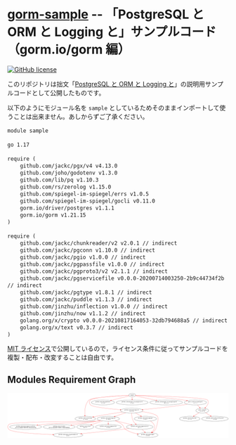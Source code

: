 # [gorm-sample] -- 「PostgreSQL と ORM と Logging と」サンプルコード（gorm.io/gorm 編）

[![GitHub license](https://img.shields.io/badge/license-MIT-blue.svg)](https://raw.githubusercontent.com/spiegel-im-spiegel/gorm-sample/master/LICENSE)

このリポジトリは拙文「[PostgreSQL と ORM と Logging と](https://zenn.dev/spiegel/books/a-study-in-postgresql)」の説明用サンプルコードとして公開したものです。

以下のようにモジュール名を `sample` としているためそのままインポートして使うことは出来ません。あしからずご了承ください。

```
module sample

go 1.17

require (
    github.com/jackc/pgx/v4 v4.13.0
    github.com/joho/godotenv v1.3.0
    github.com/lib/pq v1.10.3
    github.com/rs/zerolog v1.15.0
    github.com/spiegel-im-spiegel/errs v1.0.5
    github.com/spiegel-im-spiegel/gocli v0.11.0
    gorm.io/driver/postgres v1.1.1
    gorm.io/gorm v1.21.15
)

require (
    github.com/jackc/chunkreader/v2 v2.0.1 // indirect
    github.com/jackc/pgconn v1.10.0 // indirect
    github.com/jackc/pgio v1.0.0 // indirect
    github.com/jackc/pgpassfile v1.0.0 // indirect
    github.com/jackc/pgproto3/v2 v2.1.1 // indirect
    github.com/jackc/pgservicefile v0.0.0-20200714003250-2b9c44734f2b // indirect
    github.com/jackc/pgtype v1.8.1 // indirect
    github.com/jackc/puddle v1.1.3 // indirect
    github.com/jinzhu/inflection v1.0.0 // indirect
    github.com/jinzhu/now v1.1.2 // indirect
    golang.org/x/crypto v0.0.0-20210817164053-32db794688a5 // indirect
    golang.org/x/text v0.3.7 // indirect
)
```

[MIT ライセンス](./LICENSE)で公開しているので，ライセンス条件に従ってサンプルコードを複製・配布・改変することは自由です。

## Modules Requirement Graph

[![dependency.png](./dependency.png)](./dependency.png)

[gorm-sample]: https://github.com/spiegel-im-spiegel/gorm-sample "spiegel-im-spiegel/gorm-sample: 「PostgreSQL と ORM と Logging と」サンプルコード（gorm.io/gorm 編）"
